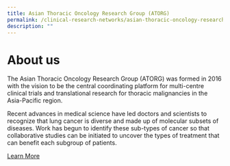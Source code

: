 ```yaml
---
title: Asian Thoracic Oncology Research Group (ATORG)
permalink: /clinical-research-networks/asian-thoracic-oncology-research-group-atorg/
description: ""
---
```

**About us**
============
The Asian Thoracic Oncology Research Group (ATORG) was formed in 2016 with the vision to be the central coordinating platform for multi-centre clinical trials and translational research for thoracic malignancies in the Asia-Pacific region.

Recent advances in medical science have led doctors and scientists to recognize that lung cancer is diverse and made up of molecular subsets of diseases. Work has begun to identify these sub-types of cancer so that collaborative studies can be initiated to uncover the types of treatment that can benefit each subgroup of patients.


[Learn More](/atorg-oncology-research-group/about-atorg/)